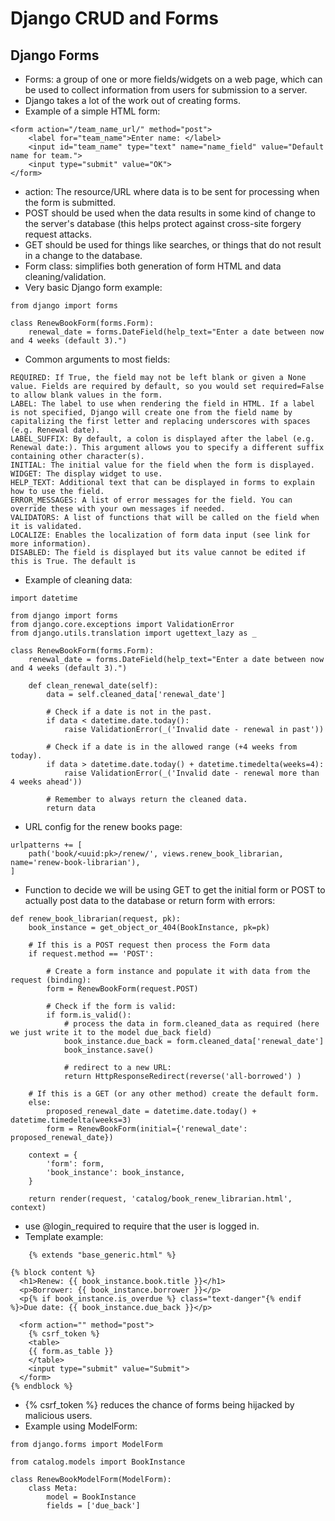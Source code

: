 # Django CRUD and Forms


## Django Forms

- Forms: a group of one or more fields/widgets on a web page, which can be used to collect information from users for submission to a server.
- Django takes a lot of the work out of creating forms. 
- Example of a simple HTML form:
```
<form action="/team_name_url/" method="post">
    <label for="team_name">Enter name: </label>
    <input id="team_name" type="text" name="name_field" value="Default name for team.">
    <input type="submit" value="OK">
</form>
```
- action: The resource/URL where data is to be sent for processing when the form is submitted.
- POST should be used when the data results in some kind of change to the server's database (this helps protect against cross-site forgery request attacks. 
- GET should be used for things like searches, or things that do not result in a change to the database. 
- Form class: simplifies both generation of form HTML and data cleaning/validation.
- Very basic Django form example:
```
from django import forms

class RenewBookForm(forms.Form):
    renewal_date = forms.DateField(help_text="Enter a date between now and 4 weeks (default 3).")
```
- Common arguments to most fields:
```
REQUIRED: If True, the field may not be left blank or given a None value. Fields are required by default, so you would set required=False to allow blank values in the form.
LABEL: The label to use when rendering the field in HTML. If a label is not specified, Django will create one from the field name by capitalizing the first letter and replacing underscores with spaces (e.g. Renewal date).
LABEL_SUFFIX: By default, a colon is displayed after the label (e.g. Renewal date:). This argument allows you to specify a different suffix containing other character(s).
INITIAL: The initial value for the field when the form is displayed.
WIDGET: The display widget to use.
HELP_TEXT: Additional text that can be displayed in forms to explain how to use the field.
ERROR_MESSAGES: A list of error messages for the field. You can override these with your own messages if needed.
VALIDATORS: A list of functions that will be called on the field when it is validated.
LOCALIZE: Enables the localization of form data input (see link for more information).
DISABLED: The field is displayed but its value cannot be edited if this is True. The default is
```
- Example of cleaning data:
```
import datetime

from django import forms
from django.core.exceptions import ValidationError
from django.utils.translation import ugettext_lazy as _

class RenewBookForm(forms.Form):
    renewal_date = forms.DateField(help_text="Enter a date between now and 4 weeks (default 3).")

    def clean_renewal_date(self):
        data = self.cleaned_data['renewal_date']

        # Check if a date is not in the past.
        if data < datetime.date.today():
            raise ValidationError(_('Invalid date - renewal in past'))

        # Check if a date is in the allowed range (+4 weeks from today).
        if data > datetime.date.today() + datetime.timedelta(weeks=4):
            raise ValidationError(_('Invalid date - renewal more than 4 weeks ahead'))

        # Remember to always return the cleaned data.
        return data
```
- URL config for the renew books page:
```
urlpatterns += [
    path('book/<uuid:pk>/renew/', views.renew_book_librarian, name='renew-book-librarian'),
]
```
- Function to decide we will be using GET to get the initial form or POST to actually post data to the database or return form with errors:
```
def renew_book_librarian(request, pk):
    book_instance = get_object_or_404(BookInstance, pk=pk)

    # If this is a POST request then process the Form data
    if request.method == 'POST':

        # Create a form instance and populate it with data from the request (binding):
        form = RenewBookForm(request.POST)

        # Check if the form is valid:
        if form.is_valid():
            # process the data in form.cleaned_data as required (here we just write it to the model due_back field)
            book_instance.due_back = form.cleaned_data['renewal_date']
            book_instance.save()

            # redirect to a new URL:
            return HttpResponseRedirect(reverse('all-borrowed') )

    # If this is a GET (or any other method) create the default form.
    else:
        proposed_renewal_date = datetime.date.today() + datetime.timedelta(weeks=3)
        form = RenewBookForm(initial={'renewal_date': proposed_renewal_date})

    context = {
        'form': form,
        'book_instance': book_instance,
    }

    return render(request, 'catalog/book_renew_librarian.html', context)
```
- use @login_required to require that the user is logged in.
- Template example:
```
    {% extends "base_generic.html" %}

{% block content %}
  <h1>Renew: {{ book_instance.book.title }}</h1>
  <p>Borrower: {{ book_instance.borrower }}</p>
  <p{% if book_instance.is_overdue %} class="text-danger"{% endif %}>Due date: {{ book_instance.due_back }}</p>

  <form action="" method="post">
    {% csrf_token %}
    <table>
    {{ form.as_table }}
    </table>
    <input type="submit" value="Submit">
  </form>
{% endblock %}
```
- {% csrf_token %} reduces the chance of forms being hijacked by malicious users.
- Example using ModelForm:
```
from django.forms import ModelForm

from catalog.models import BookInstance

class RenewBookModelForm(ModelForm):
    class Meta:
        model = BookInstance
        fields = ['due_back']
```
